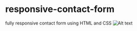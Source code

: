# responsive-contact-form
fully responsive contact form using HTML and CSS
![Alt text](https://drive.google.com/file/d/1tJcqgLpvzq0TbBpaUO_GOkx6rxQBsX6F/view?usp=sharing)

